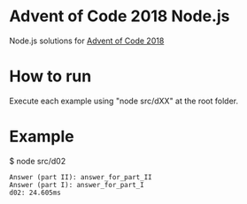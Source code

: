 # Advent of Code 2018  Node.js
Node.js solutions for [Advent of Code 2018](https://adventofcode.com/2018)

# How to run
Execute each example using "node src/dXX" at the root folder.

# Example
$ node src/d02

```
Answer (part II): answer_for_part_II
Answer (part I): answer_for_part_I
d02: 24.605ms
```